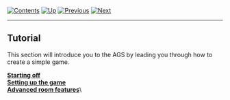 []()

[![Contents](contents.gif)](ags.md) [![Up](up.gif)](ags.md)
[![Previous](back.gif)](ags7.md#Setup)
[![Next](forward.gif)](ags9.md#StartingOff)

------------------------------------------------------------------------

Tutorial
--------

This section will introduce you to the AGS by leading you through how to
create a simple game.

[**Starting off**](ags9.md#StartingOff)\
[**Setting up the game**](ags10.md#Settingupthegame)\
[**Advanced room features**](ags11.md#topic14)\

